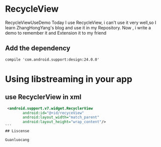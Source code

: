 # RecycleView
RecycleViewUseDemo
Today I use RecycleView, i can't use it very well,so I learn ZhangHongYang's blog and use it in my Repository. 
Now , i write a demo to remember it and Extension it to my friend

## Add the dependency
```xml 
compile 'com.android.support:design:24.0.0'
```
# Using libstreaming in your app
## use RecyclerView in xml
```xml
 <android.support.v7.widget.RecyclerView
        android:id="@+id/recyceView"
        android:layout_width="match_parent"
        android:layout_height="wrap_content"/>
```      
## Liscense

Guanluocang

